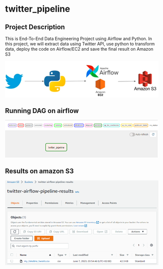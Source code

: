 # twitter_pipeline

## Project Description
This is End-To-End Data Engineering Project using Airflow and Python. In this project, we will extract data using Twitter API, use python to transform data, deploy the code on Airflow/EC2 and save the final result on Amazon S3

![Alt text](https://github.com/alaahgag/twitter_pipeline/blob/main/Images/Whole%20Project.PNG)

## Running DAG on airflow
![Alt text](https://github.com/alaahgag/twitter_pipeline/blob/main/Images/running_dag.PNG)

## Results on amazon S3
![Alt text](https://github.com/alaahgag/twitter_pipeline/blob/main/Images/my_bucket.PNG)
